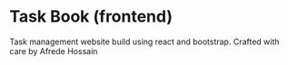 # Task Book (frontend)

Task management website build using react and bootstrap.
Crafted with care by Afrede Hossain
